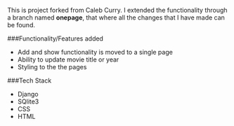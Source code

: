This is project forked from Caleb Curry. I extended the functionality through a branch named **onepage**, that where all the changes that I have made can be found.

###Functionality/Features added
- Add and show functionality is moved to a single page
- Ability to update movie title or year
- Styling to the the pages

###Tech Stack
- Django
- SQlite3
- CSS
- HTML
